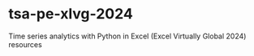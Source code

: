 # tsa-pe-xlvg-2024
Time series analytics with Python in Excel (Excel Virtually Global 2024) resources
